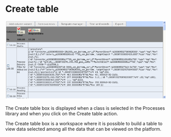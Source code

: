 <!--
parent: 'Manage Processes'
created_at: '2012-04-17 14:26:23'
updated_at: '2013-03-13 14:29:03'
authors:
    - 'Jérôme Bogaerts'
contributors:
    - 'Sophie Doublet'
tags:
    - 'Manage Processes'
-->

Create table
============

![](../resources/processes-createtable.png)

The Create table box is displayed when a class is selected in the Processes library and when you click on the Create table action.

The Create table box is a workspace where it is possible to build a table to view data selected among all the data that can be viewed on the platform.


